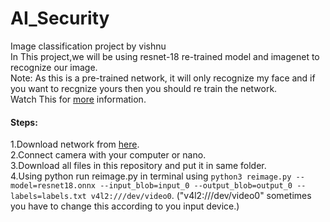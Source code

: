 # AI_Security
Image classification project by vishnu<br>
In This project,we will be using resnet-18 re-trained model and imagenet to recognize our image.<br>
Note: As this is a pre-trained network, it will only recognize my face and if you want to recgnize yours then you should re train the network.<br>
Watch This for <a href="https://youtu.be/l4-tFBnn4eU">more</a> information.<br>
<h4>Steps:<br></h4>
1.Download network from <a href="https://drive.google.com/file/d/1TjYVuL7HxK40bRe2aESHYqDHpRoyd5fq/view?usp=sharing">here</a>.<br>
2.Connect camera with your computer or nano.<br>
3.Download all files in this repository and put it in same folder.<br>
4.Using python run reimage.py in terminal using <code>python3 reimage.py --model=resnet18.onnx --input_blob=input_0 --output_blob=output_0 --labels=labels.txt v4l2:///dev/video0</code>. ("v4l2:///dev/video0" sometimes you have to change this according to you input device.)

